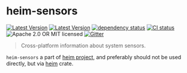 # heim-sensors

[![Latest Version](https://img.shields.io/crates/v/heim-sensors.svg)](https://crates.io/crates/heim-sensors)
[![Latest Version](https://docs.rs/heim-sensors/badge.svg)](https://docs.rs/heim-sensors)
[![dependency status](https://deps.rs/crate/heim-sensors/0.0.6/status.svg)](https://deps.rs/crate/heim-sensors/0.0.6)
[![CI status](https://github.com/heim-rs/heim/workflows/Continuous%20integration/badge.svg)](https://github.com/heim-rs/heim/actions?workflow=Continuous+integration)
![Apache 2.0 OR MIT licensed](https://img.shields.io/badge/license-Apache2.0%2FMIT-blue.svg)
[![Gitter](https://badges.gitter.im/heim-rs/heim.svg)](https://gitter.im/heim-rs/heim)

> Cross-platform information about system sensors.

`heim-sensors` a part of [heim project](https://github.com/heim-rs),
and preferably should not be used directly,
but via [heim](https://crates.io/crates/heim) crate.
